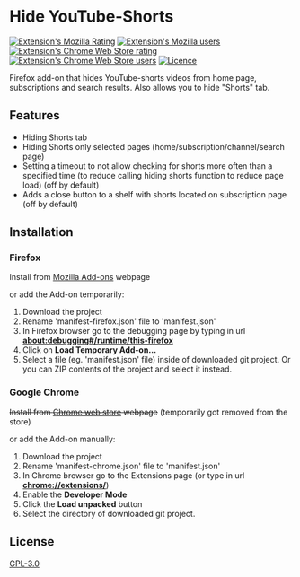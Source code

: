 # Hide YouTube-Shorts

[![Extension's Mozilla Rating](https://img.shields.io/amo/rating/hide-youtube-shorts?color=green&label=Mozilla%20Rating&logo=FirefoxBrowser)](https://addons.mozilla.org/en-US/firefox/addon/hide-youtube-shorts/)
[![Extension's Mozilla users](https://img.shields.io/amo/users/hide-youtube-shorts?label=Mozilla%20Users&logo=FirefoxBrowser)](https://addons.mozilla.org/en-US/firefox/addon/hide-youtube-shorts/)
[![Extension's Chrome Web Store rating](https://img.shields.io/chrome-web-store/rating/epgdblohfbmigelolmilnjhaoikmjdan?label=Chrome%20Rating&logo=google%20chrome)](https://chrome.google.com/webstore/detail/hide-youtube-shorts/epgdblohfbmigelolmilnjhaoikmjdan)
[![Extension's Chrome Web Store users](https://img.shields.io/chrome-web-store/users/epgdblohfbmigelolmilnjhaoikmjdan?label=Chrome%20Users&logo=google%20chrome)](https://chrome.google.com/webstore/detail/hide-youtube-shorts/epgdblohfbmigelolmilnjhaoikmjdan)
[![Licence](https://img.shields.io/github/license/Vulpelo/hide-youtube-shorts)](https://github.com/Vulpelo/hide-youtube-shorts/blob/master/LICENCE.md)

Firefox add-on that hides YouTube-shorts videos from home page, subscriptions and search results. 
Also allows you to hide "Shorts" tab.

## Features

- Hiding Shorts tab
- Hiding Shorts only selected pages (home/subscription/channel/search page)
- Setting a timeout to not allow checking for shorts more often than a specified time (to reduce calling hiding shorts function to reduce page load) (off by default)
- Adds a close button to a shelf with shorts located on subscription page (off by default)

## Installation

### Firefox 

Install from [Mozilla Add-ons](https://addons.mozilla.org/en-US/firefox/addon/hide-youtube-shorts/) webpage

or add the Add-on temporarily:
1. Download the project
2. Rename 'manifest-firefox.json' file to 'manifest.json'
3. In Firefox browser go to the debugging page by typing in url <b>[about:debugging#/runtime/this-firefox](about:debugging#/runtime/this-firefox)</b>
4. Click on <b>Load Temporary Add-on...</b>
5. Select a file (eg. 'manifest.json' file) inside of downloaded git project. Or you can ZIP contents of the project and select it instead.

### Google Chrome

~~Install from [Chrome web store](https://chrome.google.com/webstore/detail/hide-youtube-shorts/epgdblohfbmigelolmilnjhaoikmjdan) webpage~~ (temporarily got removed from the store)

or add the Add-on manually:
1. Download the project
2. Rename 'manifest-chrome.json' file to 'manifest.json'
3. In Chrome browser go to the Extensions page (or type in url <b>[chrome://extensions/](chrome://extensions/)</b>)
4. Enable the <b>Developer Mode</b>
5. Click the <b>Load unpacked</b> button
6. Select the directory of downloaded git project.

## License

[GPL-3.0](https://github.com/Vulpelo/hide-youtube-shorts/blob/master/LICENCE.md)
